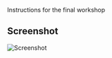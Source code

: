 Instructions for the final workshop

## Screenshot

![Screenshot](https://user-images.githubusercontent.com/420006/52903315-c7c58200-31f1-11e9-8983-d4bd5e54b38d.png)

